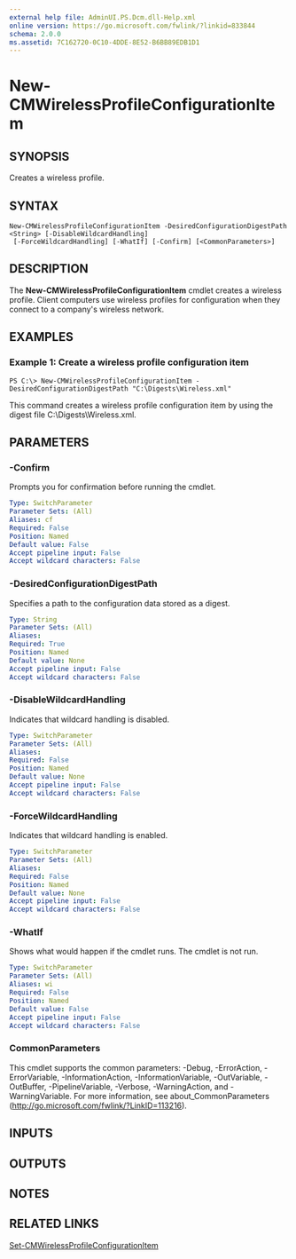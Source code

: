 ```yaml
---
external help file: AdminUI.PS.Dcm.dll-Help.xml
online version: https://go.microsoft.com/fwlink/?linkid=833844
schema: 2.0.0
ms.assetid: 7C162720-0C10-4DDE-8E52-B6BB89EDB1D1
---
```


# New-CMWirelessProfileConfigurationItem

## SYNOPSIS
Creates a wireless profile.

## SYNTAX

```
New-CMWirelessProfileConfigurationItem -DesiredConfigurationDigestPath <String> [-DisableWildcardHandling]
 [-ForceWildcardHandling] [-WhatIf] [-Confirm] [<CommonParameters>]
```

## DESCRIPTION
The **New-CMWirelessProfileConfigurationItem** cmdlet creates a wireless profile.
Client computers use wireless profiles for configuration when they connect to a company's wireless network.

## EXAMPLES

### Example 1: Create a wireless profile configuration item
```
PS C:\> New-CMWirelessProfileConfigurationItem -DesiredConfigurationDigestPath "C:\Digests\Wireless.xml"
```

This command creates a wireless profile configuration item by using the digest file C:\Digests\Wireless.xml.

## PARAMETERS

### -Confirm
Prompts you for confirmation before running the cmdlet.

```yaml
Type: SwitchParameter
Parameter Sets: (All)
Aliases: cf
Required: False
Position: Named
Default value: False
Accept pipeline input: False
Accept wildcard characters: False
```

### -DesiredConfigurationDigestPath
Specifies a path to the configuration data stored as a digest.

```yaml
Type: String
Parameter Sets: (All)
Aliases: 
Required: True
Position: Named
Default value: None
Accept pipeline input: False
Accept wildcard characters: False
```

### -DisableWildcardHandling
Indicates that wildcard handling is disabled.

```yaml
Type: SwitchParameter
Parameter Sets: (All)
Aliases: 
Required: False
Position: Named
Default value: None
Accept pipeline input: False
Accept wildcard characters: False
```

### -ForceWildcardHandling
Indicates that wildcard handling is enabled.

```yaml
Type: SwitchParameter
Parameter Sets: (All)
Aliases: 
Required: False
Position: Named
Default value: None
Accept pipeline input: False
Accept wildcard characters: False
```

### -WhatIf
Shows what would happen if the cmdlet runs.
The cmdlet is not run.

```yaml
Type: SwitchParameter
Parameter Sets: (All)
Aliases: wi
Required: False
Position: Named
Default value: False
Accept pipeline input: False
Accept wildcard characters: False
```

### CommonParameters
This cmdlet supports the common parameters: -Debug, -ErrorAction, -ErrorVariable, -InformationAction, -InformationVariable, -OutVariable, -OutBuffer, -PipelineVariable, -Verbose, -WarningAction, and -WarningVariable. For more information, see about_CommonParameters (http://go.microsoft.com/fwlink/?LinkID=113216).

## INPUTS

## OUTPUTS

## NOTES

## RELATED LINKS

[Set-CMWirelessProfileConfigurationItem](./Set-CMWirelessProfileConfigurationItem.md)


